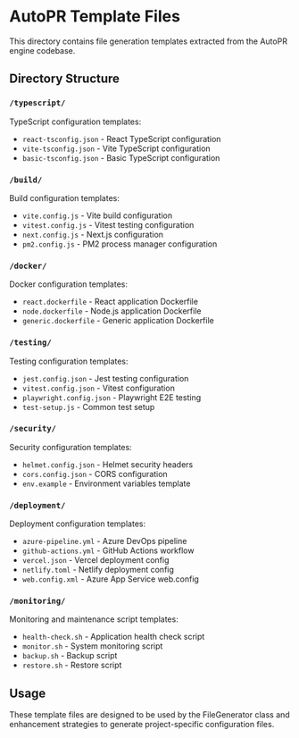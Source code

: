 # AutoPR Template Files

This directory contains file generation templates extracted from the AutoPR engine codebase.

## Directory Structure

### `/typescript/`

TypeScript configuration templates:

- `react-tsconfig.json` - React TypeScript configuration
- `vite-tsconfig.json` - Vite TypeScript configuration
- `basic-tsconfig.json` - Basic TypeScript configuration

### `/build/`

Build configuration templates:

- `vite.config.js` - Vite build configuration
- `vitest.config.js` - Vitest testing configuration
- `next.config.js` - Next.js configuration
- `pm2.config.js` - PM2 process manager configuration

### `/docker/`

Docker configuration templates:

- `react.dockerfile` - React application Dockerfile
- `node.dockerfile` - Node.js application Dockerfile
- `generic.dockerfile` - Generic application Dockerfile

### `/testing/`

Testing configuration templates:

- `jest.config.json` - Jest testing configuration
- `vitest.config.json` - Vitest configuration
- `playwright.config.json` - Playwright E2E testing
- `test-setup.js` - Common test setup

### `/security/`

Security configuration templates:

- `helmet.config.json` - Helmet security headers
- `cors.config.json` - CORS configuration
- `env.example` - Environment variables template

### `/deployment/`

Deployment configuration templates:

- `azure-pipeline.yml` - Azure DevOps pipeline
- `github-actions.yml` - GitHub Actions workflow
- `vercel.json` - Vercel deployment config
- `netlify.toml` - Netlify deployment config
- `web.config.xml` - Azure App Service web.config

### `/monitoring/`

Monitoring and maintenance script templates:

- `health-check.sh` - Application health check script
- `monitor.sh` - System monitoring script
- `backup.sh` - Backup script
- `restore.sh` - Restore script

## Usage

These template files are designed to be used by the FileGenerator class and enhancement strategies to generate project-specific configuration files.
